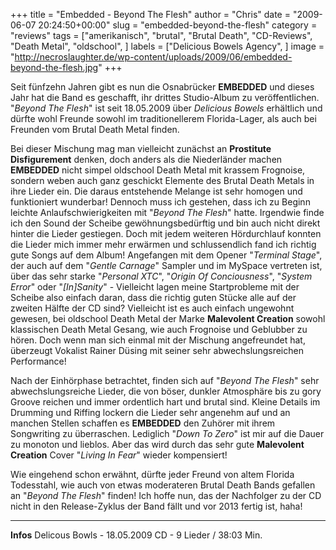 +++
title = "Embedded - Beyond The Flesh"
author = "Chris"
date = "2009-06-07 20:24:50+00:00"
slug = "embedded-beyond-the-flesh"
category = "reviews"
tags = ["amerikanisch", "brutal", "Brutal Death", "CD-Reviews", "Death Metal", "oldschool", ]
labels = ["Delicious Bowels Agency", ]
image = "http://necroslaughter.de/wp-content/uploads/2009/06/embedded-beyond-the-flesh.jpg"
+++

Seit fünfzehn Jahren gibt es nun die Osnabrücker **EMBEDDED** und dieses Jahr hat die Band es geschafft, ihr drittes Studio-Album zu veröffentlichen. "_Beyond The Flesh_" ist seit 18.05.2009 über _Delicious Bowels_ erhältlich und dürfte wohl Freunde sowohl im traditionellerem Florida-Lager, als auch bei Freunden vom Brutal Death Metal finden.

Bei dieser Mischung mag man vielleicht zunächst an **Prostitute Disfigurement** denken, doch anders als die Niederländer machen **EMBEDDED** nicht simpel oldschool Death Metal mit krassem Frognoise, sondern weben auch ganz geschickt Elemente des Brutal Death Metals in ihre Lieder ein. Die daraus entstehende Melange ist sehr homogen und funktioniert wunderbar!
Dennoch muss ich gestehen, dass ich zu Beginn leichte Anlaufschwierigkeiten mit "_Beyond The Flesh_" hatte. Irgendwie finde ich den Sound der Scheibe gewöhnungsbedürftig und bin auch nicht direkt hinter die Lieder gestiegen. Doch mit jedem weiteren Hördurchlauf konnten die Lieder mich immer mehr erwärmen und schlussendlich fand ich richtig gute Songs auf dem Album! Angefangen mit dem Opener "_Terminal Stage_", der auch auf dem "_Gentle Carnage_" Sampler und im MySpace vertreten ist, über das sehr starke "_Personal XTC_", "_Origin Of Conciousness_", "_System Error_" oder "_[In]Sanity_" - Vielleicht lagen meine Startprobleme mit der Scheibe also einfach daran, dass die richtig guten Stücke alle auf der zweiten Hälfte der CD sind?
Vielleicht ist es auch einfach ungewohnt gewesen, bei oldschool Death Metal der Marke **Malevolent Creation** sowohl klassischen Death Metal Gesang, wie auch Frognoise und Geblubber zu hören. Doch wenn man sich einmal mit der Mischung angefreundet hat, überzeugt Vokalist Rainer Düsing mit seiner sehr abwechslungsreichen Performance!

Nach der Einhörphase betrachtet, finden sich auf "_Beyond The Flesh_" sehr abwechslungsreiche Lieder, die von böser, dunkler Atmosphäre bis zu gory Groove reichen und immer ordentlich hart und brutal sind. Kleine Details im Drumming und Riffing lockern die Lieder sehr angenehm auf und an manchen Stellen schaffen es **EMBEDDED** den Zuhörer mit ihrem Songwriting zu überraschen. Lediglich "_Down To Zero_" ist mir auf die Dauer zu monoton und lieblos. Aber das wird durch das sehr gute **Malevolent Creation** Cover "_Living In Fear_" wieder kompensiert!

Wie eingehend schon erwähnt, dürfte jeder Freund von altem Florida Todesstahl, wie auch von etwas moderateren Brutal Death Bands gefallen an "_Beyond The Flesh_" finden! Ich hoffe nun, das der Nachfolger zu der CD nicht in den Release-Zyklus der Band fällt und vor 2013 fertig ist, haha!





---
**Infos**
Delicous Bowls - 18.05.2009
CD - 9 Lieder / 38:03 Min.

